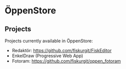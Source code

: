 # ÖppenStore

## Projects

Projects currently available in ÖppenStore:
* Redaktör: https://github.com/fiskurgit/FiskEditor
* EnkelDraw (Progressive Web App)
* Fotoram: https://github.com/fiskurgit/oppen_fotoram

